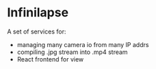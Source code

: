 # Infinilapse

A set of services for:
* managing many camera io from many IP addrs
* compiling .jpg stream into .mp4 stream
* React frontend for view
